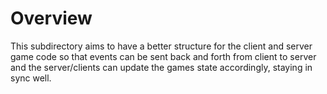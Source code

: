 # Overview

This subdirectory aims to have a better structure for the client and
server game code so that events can be sent back and forth from client
to server and the server/clients can update the games state accordingly,
staying in sync well.
